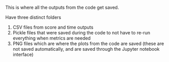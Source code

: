 This is where all the outputs from the code get saved.

Have three distinct folders

1. CSV files from score and time outputs
2. Pickle files that were saved during the code to not have to re-run everything when metrics are needed
3. PNG files which are where the plots from the code are saved (these are not saved automatically, and are saved through the Jupyter notebook interface)
